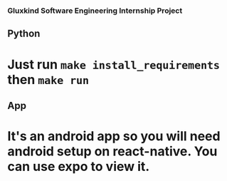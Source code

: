 ### Gluxkind Software Engineering Internship Project

## Python
# Just run `make install_requirements` then `make run`

## App
# It's an android app so you will need android setup on react-native. You can use expo to view it.
